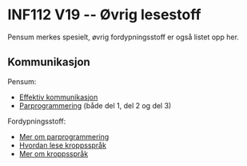 # INF112 V19 -- Øvrig lesestoff

Pensum merkes spesielt, øvrig fordypningsstoff er også listet opp her. 

## Kommunikasjon

Pensum:
- [Effektiv kommunikasjon](https://www.smashingmagazine.com/2014/06/communicating-effectively-in-projects/)
- [Parprogrammering](http://sedano.org/toddsedano/2017/10/24/considerate-pair-programming.html)
  (både del 1, del 2 og del 3)

Fordypningsstoff:
- [Mer om parprogrammering](https://medium.com/@weblab_tech/pair-programming-guide-a76ca43ff389) 
- [Hvordan lese kroppsspråk](https://www.verywellmind.com/understand-body-language-and-facial-expressions-4147228)
- [Mer om kroppsspråk](http://www.talentsmart.com/articles/8-Great-Tricks-For-Reading-People%E2%80%99s-Body-Language-2147446644-p-1.html)
